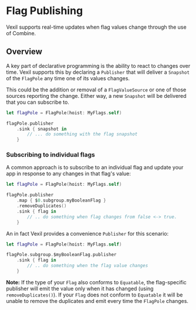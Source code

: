 # Flag Publishing

Vexil supports real-time updates when flag values change through the use of Combine.

## Overview

A key part of declarative programming is the ability to react to changes over time. Vexil supports this by declaring a `Publisher` that will deliver a ``Snapshot`` of the ``FlagPole`` any time one of its values changes.

This could be the addition or removal of a ``FlagValueSource`` or one of those sources reporting the change. Either way, a new ``Snapshot`` will be delivered that you can subscribe to.

```swift
let flagPole = FlagPole(hoist: MyFlags.self)

flagPole.publisher
    .sink { snapshot in
        // ... do something with the flag snapshot
    }
```

### Subscribing to individual flags

A common approach is to subscribe to an individual flag and update your app in response to any changes in that flag's value:

```swift
let flagPole = FlagPole(hoist: MyFlags.self)

flagPole.publisher
    .map { $0.subgroup.myBooleanFlag }
    .removeDuplicates()
    .sink { flag in
        // .. do something when flag changes from false <-> true.
    }
```

An in fact Vexil provides a convenience `Publisher` for this scenario:

```swift
let flagPole = FlagPole(hoist: MyFlags.self)

flagPole.subgroup.$myBooleanFlag.publisher
    .sink { flag in
        // .. do something when the flag value changes
    }
```

**Note:** If the type of your ``Flag`` also conforms to `Equatable`, the flag-specific publisher will emit the value only when it has changed (using `removeDuplicates()`). If your ``Flag`` does not conform to `Equatable` it will be unable to remove the duplicates and emit every time the ``FlagPole`` changes.
